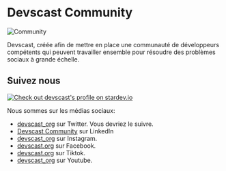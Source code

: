 # Devscast Community

![Community](https://github.com/devscast/.github/blob/master/profile/community.png?raw=true)

Devscast, créée afin de mettre en place une communauté de développeurs compétents qui peuvent travailler ensemble pour résoudre des problèmes sociaux à grande échelle. 


## Suivez nous

[![Check out devscast's profile on stardev.io](https://stardev.io/developers/devscast/badge/languages/country.svg)](https://stardev.io/developers/devscast)

Nous sommes sur les médias sociaux:

- [devscast_org](https://twitter.com/devscast_org) sur Twitter. Vous devriez le suivre.
- [Devscast Community](https://www.linkedin.com/company/devscast-community/) sur LinkedIn
- [devscast_org](https://www.instagram.com/devscast_org/) sur Instagram.
- [devscast.org](https://web.facebook.com/devscast.org/) sur Facebook.
- [devscast.org](https://tiktok.com/devscast_org/) sur Tiktok.
- [devscast_org](https://www.youtube.com/@devscast_org) sur Youtube.
